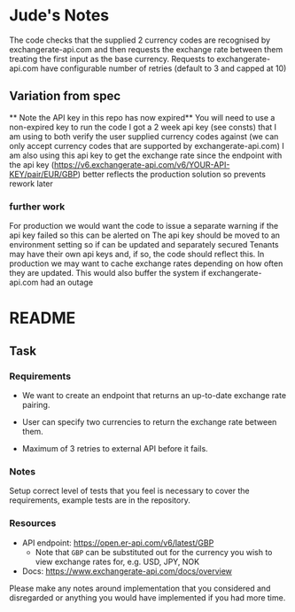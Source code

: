 # Jude's Notes
The code checks that the supplied 2 currency codes are recognised by exchangerate-api.com and then requests the exchange rate between them treating the first input as the base currency.
Requests to exchangerate-api.com have configurable number of retries (default to 3 and capped at 10) 

## Variation from spec
** Note the API key in this repo has now expired** You will need to use a non-expired key to run the code
I got a 2 week api key (see consts) that I am using to both verify the user supplied currency codes against (we can only accept currency codes that are supported by exchangerate-api.com) 
I am also using this api key to get the exchange rate since the endpoint with the api key  (https://v6.exchangerate-api.com/v6/YOUR-API-KEY/pair/EUR/GBP) better reflects the production solution so prevents rework later

### further work
For production we would want the code to issue a separate warning if the api key failed so this can be alerted on
The api key should be moved to an environment setting so if can be updated and separately secured
Tenants may have their own api keys and, if so, the code should reflect this. 
In production we may want to cache exchange rates depending on how often they are updated. This would also buffer the system if exchangerate-api.com had an outage 

# README

## Task

### Requirements

* We want to create an endpoint that returns an up-to-date exchange rate pairing.

* User can specify two currencies to return the exchange rate between them.

* Maximum of 3 retries to external API before it fails.

### Notes

Setup correct level of tests that you feel is necessary to cover the requirements, example tests are in the repository.

### Resources

 - API endpoint: https://open.er-api.com/v6/latest/GBP
    - Note that `GBP` can be substituted out for the currency you wish to view exchange rates for, e.g. USD, JPY, NOK
 - Docs: https://www.exchangerate-api.com/docs/overview

Please make any notes around implementation that you considered and disregarded or anything you would have implemented if you had more time.
